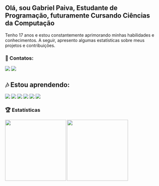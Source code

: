 ## Olá, sou Gabriel Paiva, Estudante de Programação, futuramente Cursando Ciências da Computação
Tenho 17 anos e estou constantemente aprimorando minhas habilidades e conhecimentos. A seguir, apresento algumas estatísticas sobre meus projetos e contribuições.


### 📱 Contatos:

<div>
<a href = "mailto:contato@gabrielvitortknmx@gmail.com"><img loading="lazy" src="https://img.shields.io/badge/Gmail-D14836?style=for-the-badge&logo=gmail&logoColor=white" target="_blank"></a>
<a href="https://www.linkedin.com/in/gabriel-paiva-478791272/" target="_blank"><img loading="lazy" src="https://img.shields.io/badge/-LinkedIn-%230077B5?style=for-the-badge&logo=linkedin&logoColor=white" target="_blank"></a>   
</div>


## 🎶 Estou aprendendo:

<img loading="lazy" src="https://img.shields.io/badge/Python-3776AB?style=for-the-badge&logo=python&logoColor=white"/>
<img loading="lazy" src="https://img.shields.io/badge/HTML-FF5733?style=flat&logo=html5&logoColor=white" />
<img loading="lazy" src="https://img.shields.io/badge/CSS-0a74da?style=flat&logo=css3&logoColor=white"/>
<img loading="lazy" src="https://img.shields.io/badge/JavaScript-F7DF1E?style=flat&logo=javascript&logoColor=black"/>
<img loading="lazy" src="https://img.shields.io/badge/TypeScript-007acc?style=flat&logo=typescript&logoColor=white"/>
<img loading="lazy" src="https://img.shields.io/badge/Node.js-339933?style=flat&logo=node.js&logoColor=white"/>


### 🏆 Estatísticas

<a href="#">
  <img height=200 align="center" src="https://my-stats-43gk.vercel.app/api/top-langs/?username=GabrielPaiva07&hide=html,scss,css&langs_count=8&layout=compact&theme=radical&card_width=150" />
  <a href="#">
    <img align="left" height=200 src="https://github-readme-streak-stats-git-main-davids-projects-ad77adcc.vercel.app/?user=Gabrielpaiva07&theme=radical"/>
</a>


